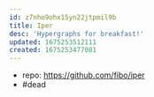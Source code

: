 ```yaml
---
id: z7nho9ohx15yn22jtpmil9b
title: Iper
desc: 'Hypergraphs for breakfast!'
updated: 1675253512111
created: 1675253477081
---
```


- repo: https://github.com/fibo/iper
- #dead
